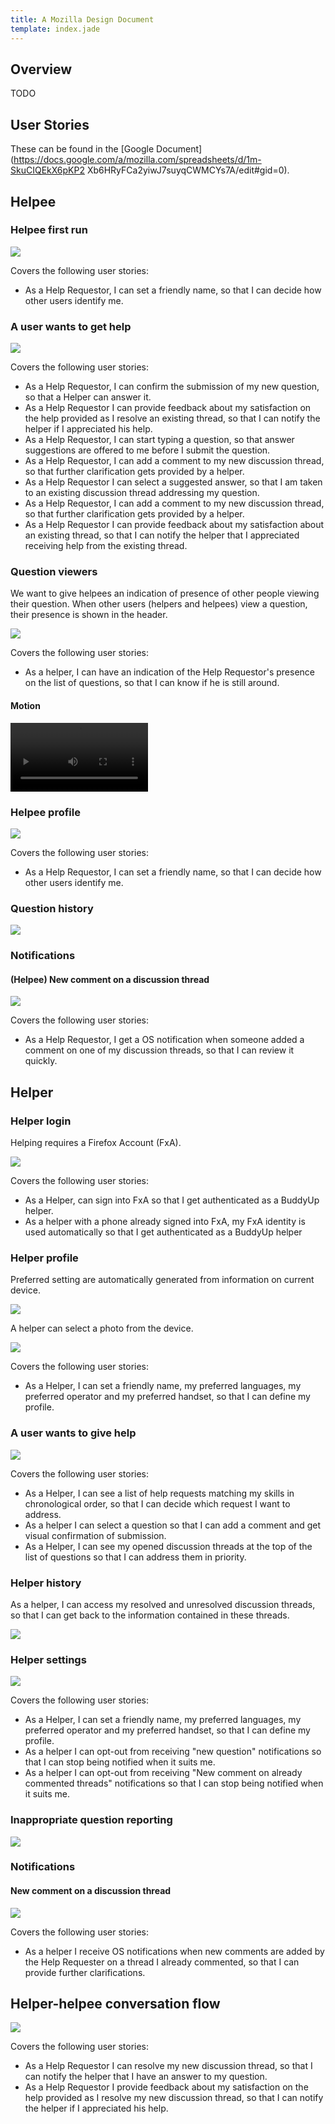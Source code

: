 ```yaml
---
title: A Mozilla Design Document
template: index.jade
---
```


## Overview

TODO

## User Stories

These can be found in the [Google
Document](https://docs.google.com/a/mozilla.com/spreadsheets/d/1m-SkuCIQEkX6pKP2
Xb6HRyFCa2yiwJ7suyqCWMCYs7A/edit#gid=0).

## Helpee

### Helpee first run

[![](images/spec/helpee-first-run.png)](images/spec/helpee-first-run.png)

Covers the following user stories:

* As a Help Requestor, I can set a friendly name, so that I can decide how other users identify me.


### A user wants to get help

[![](images/spec/helpee.png)](images/spec/helpee.png)

Covers the following user stories:

* As a Help Requestor, I can confirm the submission of my new question, so that
a Helper can answer it.
* As a Help Requestor I can provide feedback about my satisfaction on the help
provided as I resolve an existing thread, so that I can notify the helper if I
appreciated his help.
* As a Help Requestor, I can start typing a question, so that answer suggestions
are offered to me before I submit the question.
* As a Help Requestor, I can add a comment to my new discussion thread, so that
further clarification gets provided by a helper.
* As a Help Requestor I can select a suggested answer, so that I am taken to an
existing discussion thread addressing my question.
* As a Help Requestor, I can add a comment to my new discussion thread, so that
further clarification gets provided by a helper.
* As a Help Requestor I can provide feedback about my satisfaction about an
existing thread, so that I can notify the helper that I appreciated receiving
help from the existing thread.


### Question viewers

We want to give helpees an indication of presence of other people viewing their question. When other users (helpers and helpees) view a question, their presence
is shown in the header.

[![](images/spec/question-viewers.png)](images/spec/question-viewers.png)

Covers the following user stories:

* As a helper, I can have an indication of the Help Requestor's presence on the
list of questions, so that I can know if he is still around.

#### Motion

<video src="prototypes/question-viewers.webm" autoplay loop width="220"></video>


### Helpee profile

[![](images/spec/helpee-profile.png)](images/spec/helpee-profile.png)

Covers the following user stories:

* As a Help Requestor, I can set a friendly name, so that I can decide how other
users identify me.

### Question history

[![](images/spec/helpee-history.png)](images/spec/helpee-history.png)

### Notifications

#### (Helpee) New comment on a discussion thread

[![](images/spec/new-comment-notification.png)](images/spec/new-comment-notification.png)

Covers the following user stories:

* As a Help Requestor, I get a OS notification when someone added a comment on
one of my discussion threads, so that I can review it quickly.


## Helper

### Helper login

Helping requires a Firefox Account (FxA).

[![](images/spec/helper-login.png)](images/spec/helper-login.png)

Covers the following user stories:

* As a Helper, can sign into FxA so that I get authenticated as a BuddyUp
helper.
* As a helper with a phone already signed into FxA, my FxA identity is used
automatically so that I get authenticated as a BuddyUp helper


### Helper profile

Preferred setting are automatically generated from information on current
device.

[![](images/spec/helper-profile.png)](images/spec/helper-profile.png)

A helper can select a photo from the device.

[![](images/spec/helper-photo-select.png)](images/spec/helper-photo-select.png)

Covers the following user stories:

* As a Helper, I can set a friendly name, my preferred languages, my preferred operator and my preferred handset, so that I can define my profile.


### A user wants to give help

[![](images/spec/helper.png)](images/spec/helper.png)

Covers the following user stories:

* As a Helper, I can see a list of help requests matching my skills in
chronological order, so that I can decide which request I want to address.
* As a helper I can select a question so that I can add a comment and get visual
confirmation of submission.
* As a Helper, I can see my opened discussion threads at the top of the list of
questions so that I can address them in priority.


### Helper history

As a helper, I can access my resolved and unresolved discussion threads, so that I can get back to the information contained in these threads.

[![](images/spec/helper-history.png)](images/spec/helper-history.png)


### Helper settings

[![](images/spec/helper-settings.png)](images/spec/helper-settings.png)

Covers the following user stories:

* As a Helper, I can set a friendly name, my preferred languages, my preferred operator and my preferred handset, so that I can define my profile.
* As a helper I can opt-out from receiving "new question" notifications so that
I can stop being notified when it suits me.
* As a helper I can opt-out from receiving "New comment on already commented
threads" notifications so that I can stop being notified when it suits me.


### Inappropriate question reporting

[![](images/spec/spam-reporting.png)](images/spec/spam-reporting.png)


### Notifications

#### New comment on a discussion thread

[![](images/spec/new-comment-notification-helper.png)](images/spec/new-comment-notification-helper.png)

Covers the following user stories:

* As a helper I receive OS notifications when new comments are added by the Help
Requester on a thread I already commented, so that I can provide further
clarifications.


## Helper-helpee conversation flow

[![](images/spec/conversation.png)](images/spec/conversation.png)

Covers the following user stories:

* As a Help Requestor I can resolve my new discussion thread, so that I can
notify the helper that I have an answer to my question.
* As a Help Requestor I provide feedback about my satisfaction on the help
provided as I resolve my new discussion thread, so that I can notify the helper
if I appreciated his help.
